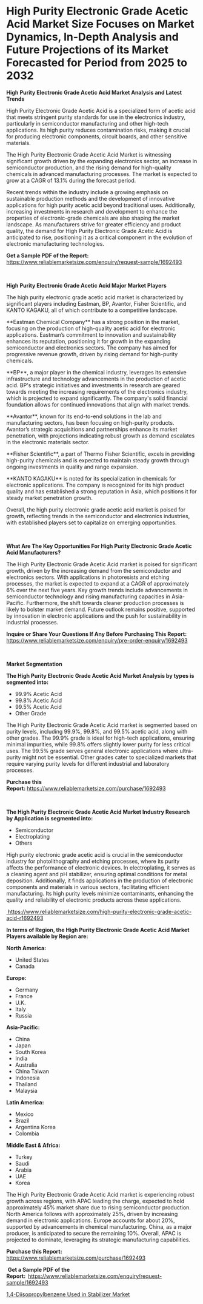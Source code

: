 <p><h1>High Purity Electronic Grade Acetic Acid Market Size Focuses on Market Dynamics, In-Depth Analysis and Future Projections of its Market Forecasted for Period from 2025 to 2032</h1></p><p><strong>High Purity Electronic Grade Acetic Acid Market Analysis and Latest Trends</strong></p>
<p><p>High Purity Electronic Grade Acetic Acid is a specialized form of acetic acid that meets stringent purity standards for use in the electronics industry, particularly in semiconductor manufacturing and other high-tech applications. Its high purity reduces contamination risks, making it crucial for producing electronic components, circuit boards, and other sensitive materials.</p><p>The High Purity Electronic Grade Acetic Acid Market is witnessing significant growth driven by the expanding electronics sector, an increase in semiconductor production, and the rising demand for high-quality chemicals in advanced manufacturing processes. The market is expected to grow at a CAGR of 13.1% during the forecast period. </p><p>Recent trends within the industry include a growing emphasis on sustainable production methods and the development of innovative applications for high purity acetic acid beyond traditional uses. Additionally, increasing investments in research and development to enhance the properties of electronic-grade chemicals are also shaping the market landscape. As manufacturers strive for greater efficiency and product quality, the demand for High Purity Electronic Grade Acetic Acid is anticipated to rise, positioning it as a critical component in the evolution of electronic manufacturing technologies.</p></p>
<p><strong>Get a Sample PDF of the Report:&nbsp;</strong> <a href="https://www.reliablemarketsize.com/enquiry/request-sample/1692493?utm_campaign=2948&utm_medium=2&utm_source=Github&utm_content=ia&utm_term=27032025&utm_id=high-purity-electronic-grade-acetic-acid">https://www.reliablemarketsize.com/enquiry/request-sample/1692493</a></p>
<p>&nbsp;</p>
<p><strong>High Purity Electronic Grade Acetic Acid Major Market Players</strong></p>
<p><p>The high purity electronic grade acetic acid market is characterized by significant players including Eastman, BP, Avantor, Fisher Scientific, and KANTO KAGAKU, all of which contribute to a competitive landscape.</p><p>**Eastman Chemical Company** has a strong position in the market, focusing on the production of high-quality acetic acid for electronic applications. Eastman’s commitment to innovation and sustainability enhances its reputation, positioning it for growth in the expanding semiconductor and electronics sectors. The company has aimed for progressive revenue growth, driven by rising demand for high-purity chemicals.</p><p>**BP**, a major player in the chemical industry, leverages its extensive infrastructure and technology advancements in the production of acetic acid. BP's strategic initiatives and investments in research are geared towards meeting the increasing requirements of the electronics industry, which is projected to expand significantly. The company's solid financial foundation allows for continued innovations that align with market trends.</p><p>**Avantor**, known for its end-to-end solutions in the lab and manufacturing sectors, has been focusing on high-purity products. Avantor’s strategic acquisitions and partnerships enhance its market penetration, with projections indicating robust growth as demand escalates in the electronic materials sector. </p><p>**Fisher Scientific**, a part of Thermo Fisher Scientific, excels in providing high-purity chemicals and is expected to maintain steady growth through ongoing investments in quality and range expansion.</p><p>**KANTO KAGAKU** is noted for its specialization in chemicals for electronic applications. The company is recognized for its high product quality and has established a strong reputation in Asia, which positions it for steady market penetration growth.</p><p>Overall, the high purity electronic grade acetic acid market is poised for growth, reflecting trends in the semiconductor and electronics industries, with established players set to capitalize on emerging opportunities.</p></p>
<p>&nbsp;</p>
<p><strong>What Are The Key Opportunities For High Purity Electronic Grade Acetic Acid Manufacturers?</strong></p>
<p><p>The High Purity Electronic Grade Acetic Acid market is poised for significant growth, driven by the increasing demand from the semiconductor and electronics sectors. With applications in photoresists and etching processes, the market is expected to expand at a CAGR of approximately 6% over the next five years. Key growth trends include advancements in semiconductor technology and rising manufacturing capacities in Asia-Pacific. Furthermore, the shift towards cleaner production processes is likely to bolster market demand. Future outlook remains positive, supported by innovation in electronic applications and the push for sustainability in industrial processes.</p></p>
<p><strong>Inquire or Share Your Questions If Any Before Purchasing This Report:</strong> <a href="https://www.reliablemarketsize.com/enquiry/pre-order-enquiry/1692493?utm_campaign=2948&utm_medium=2&utm_source=Github&utm_content=ia&utm_term=27032025&utm_id=high-purity-electronic-grade-acetic-acid">https://www.reliablemarketsize.com/enquiry/pre-order-enquiry/1692493</a></p>
<p>&nbsp;</p>
<p><strong>Market Segmentation</strong></p>
<p><strong>The High Purity Electronic Grade Acetic Acid Market Analysis by types is segmented into:</strong></p>
<p><ul><li>99.9% Acetic Acid</li><li>99.8% Acetic Acid</li><li>99.5% Acetic Acid</li><li>Other Grade</li></ul></p>
<p><p>The High Purity Electronic Grade Acetic Acid market is segmented based on purity levels, including 99.9%, 99.8%, and 99.5% acetic acid, along with other grades. The 99.9% grade is ideal for high-tech applications, ensuring minimal impurities, while 99.8% offers slightly lower purity for less critical uses. The 99.5% grade serves general electronic applications where ultra-purity might not be essential. Other grades cater to specialized markets that require varying purity levels for different industrial and laboratory processes.</p></p>
<p><strong>Purchase this Report:&nbsp;</strong><a href="https://www.reliablemarketsize.com/purchase/1692493?utm_campaign=2948&utm_medium=2&utm_source=Github&utm_content=ia&utm_term=27032025&utm_id=high-purity-electronic-grade-acetic-acid">https://www.reliablemarketsize.com/purchase/1692493</a></p>
<p>&nbsp;</p>
<p><strong>The High Purity Electronic Grade Acetic Acid Market Industry Research by Application is segmented into:</strong></p>
<p><ul><li>Semiconductor</li><li>Electroplating</li><li>Others</li></ul></p>
<p><p>High purity electronic grade acetic acid is crucial in the semiconductor industry for photolithography and etching processes, where its purity affects the performance of electronic devices. In electroplating, it serves as a cleaning agent and pH stabilizer, ensuring optimal conditions for metal deposition. Additionally, it finds applications in the production of electronic components and materials in various sectors, facilitating efficient manufacturing. Its high purity levels minimize contaminants, enhancing the quality and reliability of electronic products across these applications.</p></p>
<p><a href="https://www.reliablemarketsize.com/high-purity-electronic-grade-acetic-acid-r1692493?utm_campaign=2948&utm_medium=2&utm_source=Github&utm_content=ia&utm_term=27032025&utm_id=high-purity-electronic-grade-acetic-acid">&nbsp;https://www.reliablemarketsize.com/high-purity-electronic-grade-acetic-acid-r1692493</a></p>
<p><strong>In terms of Region, the High Purity Electronic Grade Acetic Acid Market Players available by Region are:</strong></p>
<p>
    <p> <strong> North America: </strong>
        <ul>
            <li>United States</li>
            <li>Canada</li>
        </ul>
        </p> 
    <p> <strong> Europe: </strong>
        <ul>
            <li>Germany</li>
            <li>France</li>
            <li>U.K.</li>
            <li>Italy</li>
            <li>Russia</li>
        </ul>
        </p> 
    <p> <strong> Asia-Pacific: </strong>
        <ul>
            <li>China</li>
            <li>Japan</li>
            <li>South Korea</li>
            <li>India</li>
            <li>Australia</li>
            <li>China Taiwan</li>
            <li>Indonesia</li>
            <li>Thailand</li>
            <li>Malaysia</li>
        </ul>
        </p> 
    <p> <strong> Latin America: </strong>
        <ul>
            <li>Mexico</li>
            <li>Brazil</li>
            <li>Argentina Korea</li>
            <li>Colombia</li>
        </ul>
        </p> 
    <p> <strong> Middle East & Africa: </strong>
        <ul>
            <li>Turkey</li>
            <li>Saudi</li>
            <li>Arabia</li>
            <li>UAE</li>
            <li>Korea</li>
        </ul>
    </p>
    </p>
<p><p>The High Purity Electronic Grade Acetic Acid market is experiencing robust growth across regions, with APAC leading the charge, expected to hold approximately 45% market share due to rising semiconductor production. North America follows with approximately 25%, driven by increasing demand in electronic applications. Europe accounts for about 20%, supported by advancements in chemical manufacturing. China, as a major producer, is anticipated to secure the remaining 10%. Overall, APAC is projected to dominate, leveraging its strategic manufacturing capabilities.</p></p>
<p><strong>Purchase this Report: </strong><a href="https://www.reliablemarketsize.com/purchase/1692493?utm_campaign=2948&utm_medium=2&utm_source=Github&utm_content=ia&utm_term=27032025&utm_id=high-purity-electronic-grade-acetic-acid">https://www.reliablemarketsize.com/purchase/1692493</a></p>
<p>&nbsp;<strong>Get a Sample PDF of the Report:&nbsp;&nbsp;</strong><a href="https://www.reliablemarketsize.com/enquiry/request-sample/1692493?utm_campaign=2948&utm_medium=2&utm_source=Github&utm_content=ia&utm_term=27032025&utm_id=high-purity-electronic-grade-acetic-acid">https://www.reliablemarketsize.com/enquiry/request-sample/1692493</a></p>
<p><strong></strong></p>
<p><p><a href="https://github.com/penecorodz74/Market-Research-Report-List-1/blob/main/14-diisopropylbenzene-used-in-stabilizer-market.md?utm_campaign=2948&utm_medium=2&utm_source=Github&utm_content=ia&utm_term=27032025&utm_id=high-purity-electronic-grade-acetic-acid">1,4-Diisopropylbenzene Used in Stabilizer Market</a></p></p>